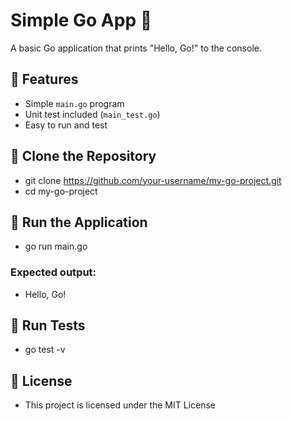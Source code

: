 # Simple Go App 🚀

A basic Go application that prints "Hello, Go!" to the console.

## 📌 Features
- Simple `main.go` program
- Unit test included (`main_test.go`)
- Easy to run and test


## 📌  Clone the Repository

* git clone https://github.com/your-username/my-go-project.git
* cd my-go-project

## 📌  Run the Application
* go run main.go

### Expected output:
* Hello, Go!

## 📌  Run Tests
* go test -v

## 📜 License
* This project is licensed under the MIT License